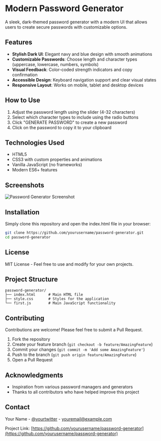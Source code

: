 # Modern Password Generator

A sleek, dark-themed password generator with a modern UI that allows users to create secure passwords with customizable options.

## Features

- **Stylish Dark UI**: Elegant navy and blue design with smooth animations
- **Customizable Passwords**: Choose length and character types (uppercase, lowercase, numbers, symbols)
- **Visual Feedback**: Color-coded strength indicators and copy confirmation
- **Accessible Design**: Keyboard navigation support and clear visual states
- **Responsive Layout**: Works on mobile, tablet and desktop devices

## How to Use

1. Adjust the password length using the slider (4-32 characters)
2. Select which character types to include using the radio buttons
3. Click "GENERATE PASSWORD" to create a new password
4. Click on the password to copy it to your clipboard

## Technologies Used

- HTML5
- CSS3 with custom properties and animations
- Vanilla JavaScript (no frameworks)
- Modern ES6+ features

## Screenshots

![Password Generator Screenshot](screenshot.png)

## Installation

Simply clone this repository and open the index.html file in your browser:

```bash
git clone https://github.com/yourusername/password-generator.git
cd password-generator
```

## License

MIT License - Feel free to use and modify for your own projects.

## Project Structure

```
password-generator/
├── index.html      # Main HTML file
├── style.css       # Styles for the application
└── first.js        # Main JavaScript functionality
```

## Contributing

Contributions are welcome! Please feel free to submit a Pull Request.

1. Fork the repository
2. Create your feature branch (`git checkout -b feature/AmazingFeature`)
3. Commit your changes (`git commit -m 'Add some AmazingFeature'`)
4. Push to the branch (`git push origin feature/AmazingFeature`)
5. Open a Pull Request

## Acknowledgments

- Inspiration from various password managers and generators
- Thanks to all contributors who have helped improve this project

## Contact

Your Name - [@yourtwitter](https://twitter.com/yourtwitter) - youremail@example.com

Project Link: [https://github.com/yourusername/password-generator](https://github.com/yourusername/password-generator)
